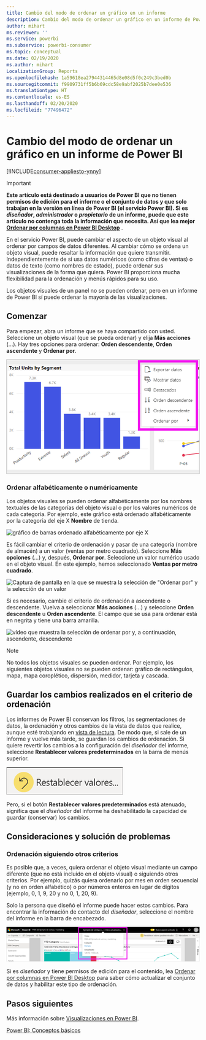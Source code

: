 ```yaml
---
title: Cambio del modo de ordenar un gráfico en un informe
description: Cambio del modo de ordenar un gráfico en un informe de Power BI
author: mihart
ms.reviewer: ''
ms.service: powerbi
ms.subservice: powerbi-consumer
ms.topic: conceptual
ms.date: 02/19/2020
ms.author: mihart
LocalizationGroup: Reports
ms.openlocfilehash: 1a59618ea27944314465d8e08d5f0c249c3bed0b
ms.sourcegitcommit: f9909731ff5b6b69cdc58e9abf2025b7dee0e536
ms.translationtype: HT
ms.contentlocale: es-ES
ms.lasthandoff: 02/20/2020
ms.locfileid: "77496472"
---
```

# <a name="change-how-a-chart-is-sorted-in-a-power-bi-report"></a>Cambio del modo de ordenar un gráfico en un informe de Power BI

[!INCLUDE[consumer-appliesto-ynny](../includes/consumer-appliesto-ynny.md)]


> [!IMPORTANT]
> **Este artículo está destinado a usuarios de Power BI que no tienen permisos de edición para el informe o el conjunto de datos y que solo trabajan en la versión en línea de Power BI (el servicio Power BI). Si es *diseñador*, *administrador* o *propietario* de un informe, puede que este artículo no contenga toda la información que necesita. Así que lea mejor [Ordenar por columnas en Power BI Desktop](../desktop-sort-by-column.md)** .

En el servicio Power BI, puede cambiar el aspecto de un objeto visual al ordenar por campos de datos diferentes. Al cambiar cómo se ordena un objeto visual, puede resaltar la información que quiere transmitir. Independientemente de si usa datos numéricos (como cifras de ventas) o datos de texto (como nombres de estado), puede ordenar sus visualizaciones de la forma que quiera. Power BI proporciona mucha flexibilidad para la ordenación y menús rápidos para su uso. 

Los objetos visuales de un panel no se pueden ordenar, pero en un informe de Power BI sí puede ordenar la mayoría de las visualizaciones. 

## <a name="get-started"></a>Comenzar

Para empezar, abra un informe que se haya compartido con usted. Seleccione un objeto visual (que se pueda ordenar) y elija **Más acciones** (...).  Hay tres opciones para ordenar: **Orden descendente**, **Orden ascendente** y **Ordenar por**. 
    

![gráfico de barras ordenado alfabéticamente por eje X](media/end-user-change-sort/power-bi-more-actions.png)

### <a name="sort-alphabetically-or-numerically"></a>Ordenar alfabéticamente o numéricamente

Los objetos visuales se pueden ordenar alfabéticamente por los nombres textuales de las categorías del objeto visual o por los valores numéricos de cada categoría. Por ejemplo, este gráfico está ordenado alfabéticamente por la categoría del eje X **Nombre** de tienda.

![gráfico de barras ordenado alfabéticamente por eje X](media/end-user-change-sort/powerbi-sort-category.png)

Es fácil cambiar el criterio de ordenación y pasar de una categoría (nombre de almacén) a un valor (ventas por metro cuadrado). Seleccione **Más opciones** (...) y, después, **Ordenar por**. Seleccione un valor numérico usado en el objeto visual.  En este ejemplo, hemos seleccionado **Ventas por metro cuadrado**.

![Captura de pantalla en la que se muestra la selección de "Ordenar por" y la selección de un valor](media/end-user-change-sort/power-bi-sort-value.png)

Si es necesario, cambie el criterio de ordenación a ascendente o descendente.  Vuelva a seleccionar **Más acciones** (...) y seleccione **Orden descendente** u **Orden ascendente**. El campo que se usa para ordenar está en negrita y tiene una barra amarilla.

   ![vídeo que muestra la selección de ordenar por y, a continuación, ascendente, descendente](media/end-user-change-sort/sort.gif)

> [!NOTE]
> No todos los objetos visuales se pueden ordenar. Por ejemplo, los siguientes objetos visuales no se pueden ordenar: gráfico de rectángulos, mapa, mapa coroplético, dispersión, medidor, tarjeta y cascada.

## <a name="saving-changes-you-make-to-sort-order"></a>Guardar los cambios realizados en el criterio de ordenación
Los informes de Power BI conservan los filtros, las segmentaciones de datos, la ordenación y otros cambios de la vista de datos que realice, aunque esté trabajando en [vista de lectura](end-user-reading-view.md). De modo que, si sale de un informe y vuelve más tarde, se guardan los cambios de ordenación.  Si quiere revertir los cambios a la configuración del *diseñador* del informe, seleccione **Restablecer valores predeterminados** en la barra de menús superior. 

![ordenación persistente](media/end-user-change-sort/power-bi-reset.png)

Pero, si el botón **Restablecer valores predeterminados** está atenuado, significa que el *diseñador* del informe ha deshabilitado la capacidad de guardar (conservar) los cambios.

<a name="other"></a>
## <a name="considerations-and-troubleshooting"></a>Consideraciones y solución de problemas

### <a name="sorting-using-other-criteria"></a>Ordenación siguiendo otros criterios
Es posible que, a veces, quiera ordenar el objeto visual mediante un campo diferente (que no está incluido en el objeto visual) o siguiendo otros criterios.  Por ejemplo, quizás quiera ordenarlo por mes en orden secuencial (y no en orden alfabético) o por números enteros en lugar de dígitos (ejemplo, 0, 1, 9, 20 y no 0, 1, 20, 9).  

Solo la persona que diseñó el informe puede hacer estos cambios. Para encontrar la información de contacto del *diseñador*, seleccione el nombre del informe en la barra de encabezado.

![Elemento desplegable que muestra la información de contacto](media/end-user-change-sort/power-bi-contact.png)

Si es *diseñador* y tiene permisos de edición para el contenido, lea [Ordenar por columnas en Power BI Desktop](../desktop-sort-by-column.md) para saber cómo actualizar el conjunto de datos y habilitar este tipo de ordenación.

## <a name="next-steps"></a>Pasos siguientes
Más información sobre [Visualizaciones en Power BI](end-user-visualizations.md).

[Power BI: Conceptos básicos](end-user-basic-concepts.md)
